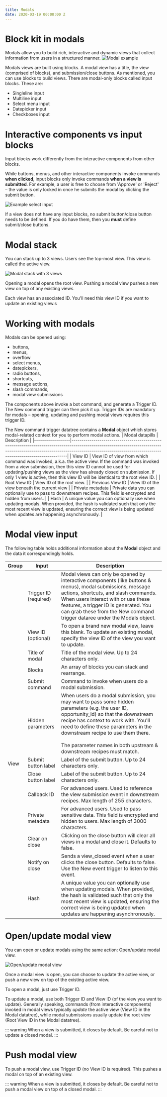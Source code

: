 ```yaml
---
title: Modals
date: 2020-03-19 00:00:00 Z
---
```


# Block kit in modals
Modals allow you to build rich, interactive and dynamic views that collect information from users in a structured manner.
![Modal example](~@img/workbot/workbot-blockkit/pretty-modal.png)

Modals views are built using blocks.
A modal view has a title, the view (comprised of blocks), and submission/close buttons.
As mentioned, you can use blocks to build views. There are modal-only blocks called input blocks. These are:
- Singleline input
- Multiline input
- Select menu input
- Datepicker input
- Checkboxes input

# Interactive components vs input blocks
Input blocks work differently from the interactive components from other blocks.

While buttons, menus, and other interactive components invoke commands **when clicked**, input blocks only invoke commands **when a view is submitted**. For example, a user is free to choose from 'Approve' or 'Reject' – the value is only locked in once he submits the modal by clicking the submit button.

![Example select input](~@img/workbot/workbot-blockkit/example-select-input.png)

If a view does not have any input blocks, no submit button/close button needs to be defined. If you do have them, then you **must** define submit/close buttons.

# Modal stack
You can stack up to 3 views. Users see the top-most view. This view is called the active view.

![Modal stack with 3 views](~@img/workbot/workbot-blockkit/modal-stack.png)

Opening a modal opens the root view. Pushing a modal view pushes a new view on top of any existing views.

Each view has an associated ID. You'll need this view ID if you want to update an existing view.s

# Working with modals
Modals can be opened using:
- buttons,
- menus,
- overflow
- select menus,
- datepickers,
- radio buttons,
- shortcuts,
- message actions,
- slash commands,
- modal view submissions

The components above invoke a bot command, and generate a Trigger ID. The New command trigger can then pick it up. Trigger IDs are mandatory for modals – opening, updating and pushing modal views requires this trigger ID.

The New command trigger datatree contains a **Modal** object which stores modal-related context for you to perform modal actions.
| Modal datapills  | Description                                                                                                                                                                                                                            |
|------------------|----------------------------------------------------------------------------------------------------------------------------------------------------------------------------------------------------------------------------------------|
| View ID          | View ID of view from which command was invoked, a.k.a. the active view. If the command was invoked from a view submission, then this view ID cannot be used for updating/pushing views as the view has already closed on submission. If only 1 view is active, then this view ID will be identical to the root view ID.                                                                                                                                                                                         |
| Root View ID     | View ID of the root view.                                                                                                                                                                                                     |
| Previous View ID | View ID of the view beneath the current view                                                                                                                                                                                             |
| Private metadata | Private data you can optionally use to pass to downstream recipes. This field is encrypted and hidden from users.                                                                                                                      |
| Hash             | A unique value you can optionally use when updating modals. When provided, the hash is validated such that only the most recent view is updated, ensuring the correct view is being updated when updates are happening asynchronously. |

# Modal view input
The following table holds additional information about the **Modal** object and the data it correspondingly holds.

<table class="unchanged rich-diff-level-one">
    <thead>
        <tr>
            <th>Group</th>
            <th>Input</th>
            <th>Description</th>
        </tr>
    </thead>
    <tbody>
        <tr>
            <td></td>
            <td>Trigger ID (required)</td>
            <td>
                Modal views can only be opened by interactive components (like buttons & menus), modal submissions, message actions, shortcuts, and slash commands. When users interact with or use these features, a trigger ID is generated. You can grab these from the New command trigger dataree under the Modals object.
            </td>
        </tr>
            <tr>
                <td></td>
                <td>View ID (optional)</td>
                <td>
                    To open a brand new modal view, leave this blank. To update an existing modal, specify the view ID of the view you want to update.
                </td>
            </tr>
        <tr>
            <td rowspan="10">View</td>
            <td>Title of modal</td>
            <td>Title of the modal view. Up to 24 characters only.</td>
        </tr>
        <tr>
            <td>Blocks</td>
            <td>An array of blocks you can stack and rearrange.</td>
        </tr>
        <tr>
            <td>Submit command</td>
            <td>
                Command to invoke when users do a modal submission.
            </td>
        </tr>
        <tr>
            <td>Hidden parameters</td>
            <td>
                When users do a modal submission, you may want to pass some hidden parameters (e.g. the user ID, opportunity_id) so that the downstream recipe has context to work with. You'll need to define these parameters in the downstream recipe to use them there. <br><br>The parameter names in both upstream & downstream recipes must match.
            </td>
        </tr>
        <tr>
            <td>Submit button label</td>
            <td>
                Label of the submit button. Up to 24 characters only.
            </td>
        </tr>
        <tr>
            <td>Close button label</td>
            <td>
                Label of the submit button. Up to 24 characters only.
            </td>
        </tr>
        <tr>
            <td>Callback ID</td>
            <td>
                For advanced users. Used to reference the view submission event in downstream recipes. Max length of 255 characters.
            </td>
        </tr>
        <tr>
            <td>Private metadata</td>
            <td>
                For advanced users. Used to pass sensitive data. This field is encrypted and hidden to users. Max length of 3000 characters.
            </td>
        </tr>
        <tr>
            <td>Clear on close</td>
            <td>
                Clicking on the close button will clear all views in a modal and close it. Defaults to false.
            </td>
        </tr>
        <tr>
            <td>Notify on close</td>
            <td>
                Sends a view_closed event when a user clicks the close button. Defaults to false. Use the New event trigger to listen to this event.
            </td>
        </tr>
        <tr>
            <td></td>
            <td>
                Hash
            </td>
            <td>A unique value you can optionally use when updating modals. When provided, the hash is validated such that only the most recent view is updated, ensuring the correct view is being updated when updates are happening asynchronously.</td>
        </tr>
    </tbody>
</table>

# Open/update modal view
You can open or update modals using the same action: Open/update modal view.

![Open/update modal view](~@img/workbot/workbot-blockkit/open-update-modal-view.png)

Once a modal view is open, you can choose to update the active view, or push a new view on top of the existing active view.

To open a modal, just use Trigger ID.

To update a modal, use both Trigger ID and View ID (of the view you want to update). Generally speaking, commands (from interactive components) invoked in modal views typically *update* the active view (View ID in the Modal datatree), while modal submissions usually update the root view (Root View ID in the Modal datatree).

::: warning
When a view is submitted, it closes by default. Be careful not to update a closed modal.
:::

# Push modal view
To push a modal view, use Trigger ID (no View ID is required). This pushes a modal on top of an existing view.

::: warning
When a view is submitted, it closes by default. Be careful not to push a modal view on top of a closed modal.
:::
